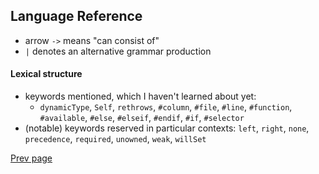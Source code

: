 ## Language Reference

* arrow `->` means "can consist of"
* `|` denotes an alternative grammar production

#### Lexical structure

* keywords mentioned, which I haven't learned about yet:
    - `dynamicType`, `Self`, `rethrows`, `#column`, `#file`, `#line`, `#function`, `#available`, `#else`, `#elseif`, `#endif`, `#if`, `#selector`
* (notable) keywords reserved in particular contexts: `left`, `right`, `none`, `precedence`, `required`, `unowned`, `weak`, `willSet`

[Prev page](Swift_4.md)
